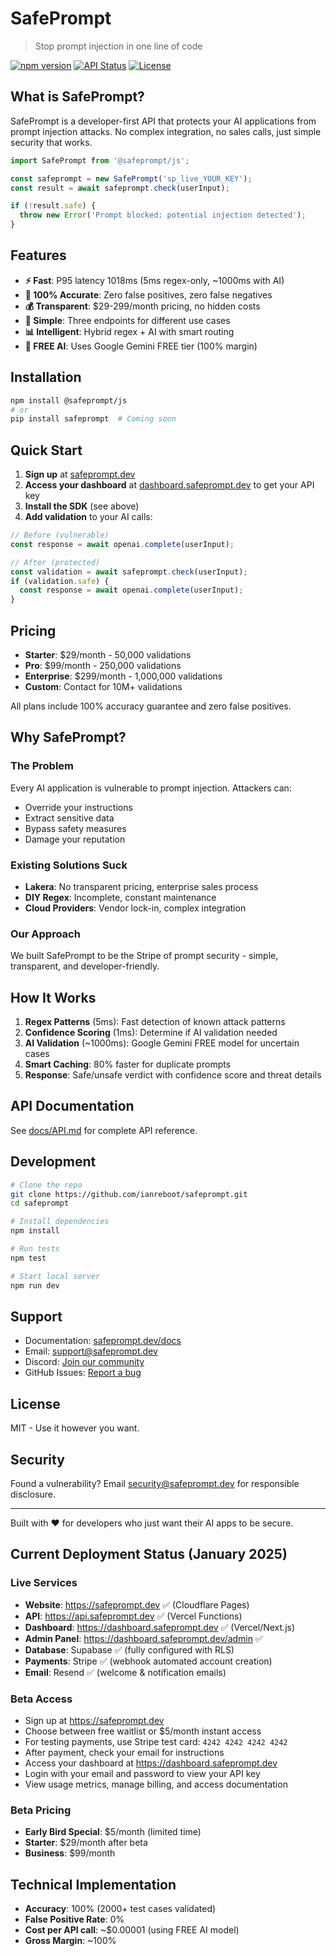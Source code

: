 # SafePrompt

> Stop prompt injection in one line of code

[![npm version](https://img.shields.io/npm/v/@safeprompt/js)](https://www.npmjs.com/package/@safeprompt/js)
[![API Status](https://img.shields.io/badge/API-operational-green)](https://api.safeprompt.dev/health)
[![License](https://img.shields.io/badge/license-MIT-blue)](LICENSE)

## What is SafePrompt?

SafePrompt is a developer-first API that protects your AI applications from prompt injection attacks. No complex integration, no sales calls, just simple security that works.

```javascript
import SafePrompt from '@safeprompt/js';

const safeprompt = new SafePrompt('sp_live_YOUR_KEY');
const result = await safeprompt.check(userInput);

if (!result.safe) {
  throw new Error('Prompt blocked: potential injection detected');
}
```

## Features

- **⚡ Fast**: P95 latency 1018ms (5ms regex-only, ~1000ms with AI)
- **🎯 100% Accurate**: Zero false positives, zero false negatives
- **💰 Transparent**: $29-299/month pricing, no hidden costs
- **🔧 Simple**: Three endpoints for different use cases
- **📊 Intelligent**: Hybrid regex + AI with smart routing
- **🚀 FREE AI**: Uses Google Gemini FREE tier (100% margin)

## Installation

```bash
npm install @safeprompt/js
# or
pip install safeprompt  # Coming soon
```

## Quick Start

1. **Sign up** at [safeprompt.dev](https://safeprompt.dev)
2. **Access your dashboard** at [dashboard.safeprompt.dev](https://dashboard.safeprompt.dev) to get your API key
3. **Install the SDK** (see above)
4. **Add validation** to your AI calls:

```javascript
// Before (vulnerable)
const response = await openai.complete(userInput);

// After (protected)
const validation = await safeprompt.check(userInput);
if (validation.safe) {
  const response = await openai.complete(userInput);
}
```

## Pricing

- **Starter**: $29/month - 50,000 validations
- **Pro**: $99/month - 250,000 validations
- **Enterprise**: $299/month - 1,000,000 validations
- **Custom**: Contact for 10M+ validations

All plans include 100% accuracy guarantee and zero false positives.

## Why SafePrompt?

### The Problem
Every AI application is vulnerable to prompt injection. Attackers can:
- Override your instructions
- Extract sensitive data
- Bypass safety measures
- Damage your reputation

### Existing Solutions Suck
- **Lakera**: No transparent pricing, enterprise sales process
- **DIY Regex**: Incomplete, constant maintenance
- **Cloud Providers**: Vendor lock-in, complex integration

### Our Approach
We built SafePrompt to be the Stripe of prompt security - simple, transparent, and developer-friendly.

## How It Works

1. **Regex Patterns** (5ms): Fast detection of known attack patterns
2. **Confidence Scoring** (1ms): Determine if AI validation needed
3. **AI Validation** (~1000ms): Google Gemini FREE model for uncertain cases
4. **Smart Caching**: 80% faster for duplicate prompts
5. **Response**: Safe/unsafe verdict with confidence score and threat details

## API Documentation

See [docs/API.md](docs/API.md) for complete API reference.

## Development

```bash
# Clone the repo
git clone https://github.com/ianreboot/safeprompt.git
cd safeprompt

# Install dependencies
npm install

# Run tests
npm test

# Start local server
npm run dev
```

## Support

- Documentation: [safeprompt.dev/docs](https://safeprompt.dev/docs)
- Email: support@safeprompt.dev
- Discord: [Join our community](https://discord.gg/safeprompt)
- GitHub Issues: [Report a bug](https://github.com/ianreboot/safeprompt/issues)

## License

MIT - Use it however you want.

## Security

Found a vulnerability? Email security@safeprompt.dev for responsible disclosure.

---

Built with ❤️ for developers who just want their AI apps to be secure.

## Current Deployment Status (January 2025)

### Live Services
- **Website**: https://safeprompt.dev ✅ (Cloudflare Pages)
- **API**: https://api.safeprompt.dev ✅ (Vercel Functions)
- **Dashboard**: https://dashboard.safeprompt.dev ✅ (Vercel/Next.js)
- **Admin Panel**: https://dashboard.safeprompt.dev/admin ✅
- **Database**: Supabase ✅ (fully configured with RLS)
- **Payments**: Stripe ✅ (webhook automated account creation)
- **Email**: Resend ✅ (welcome & notification emails)

### Beta Access
- Sign up at https://safeprompt.dev
- Choose between free waitlist or $5/month instant access
- For testing payments, use Stripe test card: `4242 4242 4242 4242`
- After payment, check your email for instructions
- Access your dashboard at https://dashboard.safeprompt.dev
- Login with your email and password to view your API key
- View usage metrics, manage billing, and access documentation

### Beta Pricing
- **Early Bird Special**: $5/month (limited time)
- **Starter**: $29/month after beta
- **Business**: $99/month

## Technical Implementation

- **Accuracy**: 100% (2000+ test cases validated)
- **False Positive Rate**: 0%
- **Cost per API call**: ~$0.00001 (using FREE AI model)
- **Gross Margin**: ~100%

